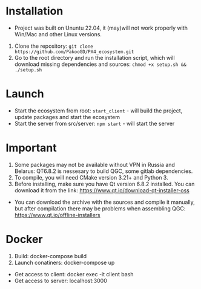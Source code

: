 # Installation
* Project was built on Ununtu 22.04, it (may)will not work properly with Win/Mac and other Linux versions.
1. Clone the repository: `git clone https://github.com/PakooGD/PX4_ecosystem.git`
2. Go to the root directory and run the installation script, which will download missing dependencies and sources: `chmod +x setup.sh && ./setup.sh`

# Launch
- Start the ecosystem from root: `start_client` - will build the project, update packages and start the ecosystem
- Start the server from src/server: `npm start` - will start the server

# Important
1. Some packages may not be available without VPN in Russia and Belarus: QT6.8.2 is nessesary to build QGC, some gitlab dependencies.
2. To compile, you will need CMake version 3.21+ and Python 3.
3. Before installing, make sure you have Qt version 6.8.2 installed. You can download it from the link: https://www.qt.io/download-qt-installer-oss
* You can download the archive with the sources and compile it manually, but after compilation there may be problems when assembling QGC: https://www.qt.io/offline-installers

# Docker
1. Build: docker-compose build
2. Launch conatiners: docker-compose up
* Get access to client: docker exec -it client bash
* Get access to server: localhost:3000

